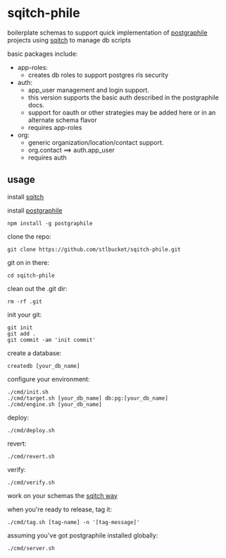 # sqitch-phile #

<p>
  boilerplate schemas to support quick implementation 
  of <a href="https://www.graphile.org/postgraphile/">postgraphile</a> projects
  using <a href="http://sqitch.org/">sqitch</a> to manage db scripts
</p>

basic packages include:
- app-roles: 
  - creates db roles to support postgres rls security
- auth: 
  - app_user management and login support.  
  - this version supports the basic auth described in the postgraphile docs.
  - support for oauth or other strategies may be added here or in an alternate schema flavor
  - requires app-roles
- org: 
  - generic organization/location/contact support.
  - org.contact ==> auth.app_user
  - requires auth
  

## usage ##
install <a href="http://sqitch.org/">sqitch</a>

install <a href="https://www.graphile.org/postgraphile/">postgraphile</a>
```$xslt
npm install -g postgraphile
```

clone the repo:  
```$xslt
git clone https://github.com/stlbucket/sqitch-phile.git
```
git on in there:
```$xslt
cd sqitch-phile
```
clean out the .git dir:
```$xslt
rm -rf .git
```
init your git:
```$xslt
git init
git add .
git commit -am 'init commit'
```
create a database:
```$xslt
createdb [your_db_name]
```
configure your environment:
```$xslt
./cmd/init.sh
./cmd/target.sh [your_db_name] db:pg:[your_db_name]
./cmd/engine.sh [your_db_name]
```
deploy:
```$xslt
./cmd/deploy.sh
```
revert:
```$xslt
./cmd/revert.sh
```
verify:
```$xslt
./cmd/verify.sh
```

work on your schemas the <a href="https://metacpan.org/pod/sqitchtutorial">sqitch way</a>

when you're ready to release, tag it:
```$xslt
./cmd/tag.sh [tag-name] -n '[tag-message]'
```

assuming you've got postgraphile installed globally:
```$xslt
./cmd/server.sh
```